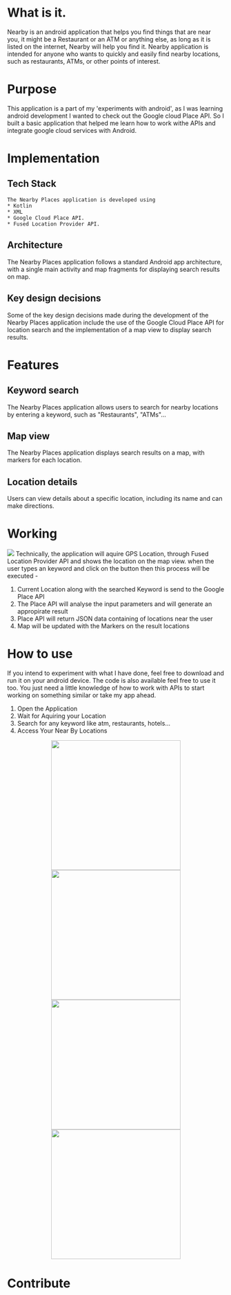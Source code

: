 # What is it. 
Nearby is an android application that helps you find things that are near you, it might be a Restaurant or an ATM or anything else, as long as it is listed on the internet, Nearby will help you find it. Nearby application is intended for anyone who wants to quickly and easily find nearby locations, such as restaurants, ATMs, or other points of interest.

# Purpose
This application is a part of my 'experiments with android', as I was learning android development I wanted to check out the Google cloud Place API. So I built a basic application that helped me learn how to work withe APIs and integrate google cloud services with Android. 

# Implementation
## Tech Stack
    The Nearby Places application is developed using
    * Kotlin
    * XML
    * Google Cloud Place API. 
    * Fused Location Provider API.  
## Architecture
The Nearby Places application follows a standard Android app architecture, with a single main activity and map fragments for displaying search results on map.
## Key design decisions
Some of the key design decisions made during the development of the Nearby Places application include the use of the Google Cloud Place API for location search and the implementation of a map view to display search results.

# Features
## Keyword search
The Nearby Places application allows users to search for nearby locations by entering a keyword, such as "Restaurants", "ATMs"...
## Map view
The Nearby Places application displays search results on a map, with markers for each location.
## Location details
Users can view details about a specific location, including its name and can make directions.
   
# Working
<img src="https://user-images.githubusercontent.com/59611699/205653115-07a34ed3-2fb8-4a11-80c7-fdfd54367474.png">
Technically, the application will aquire GPS Location, through Fused Location Provider API and shows the location on the map view. when the user types an keyword and click on the button then this process will be executed -

1. Current Location along with the searched Keyword is send to the Google Place API
2. The Place API will analyse the input parameters and will generate an appropirate result
3. Place API will return JSON data containing of locations near the user 
4. Map will be updated with the Markers on the result locations

# How to use
If you intend to experiment with what I have done, feel free to download and run it on your android device. The code is also available feel free to use it too. You just need a little knowledge of how to work with APIs to start working on something similar or take my app ahead. 

1. Open the Application
2. Wait for Aquiring your Location
3. Search for any keyword like atm, restaurants, hotels...
4. Access Your Near By Locations

<p float="left" align="center">

  <img src="https://user-images.githubusercontent.com/59611699/209367292-074457f5-340e-4c51-9eac-4f9a83bcfd3b.png" width="300" />
  <img src="https://user-images.githubusercontent.com/59611699/209367308-b0cd2ea0-2e5b-40dd-bd87-9242ee8a532d.png" width="300" />
  
  <br/>  
  
  <img src="https://user-images.githubusercontent.com/59611699/209367314-032a01fb-fa1c-40db-bf82-22133cd76869.png" width="300"  />
  <img src="https://user-images.githubusercontent.com/59611699/209367321-f2f0b406-0347-4c2f-a49c-b0601b70eecb.png" width="300"  />

</p>

# Contribute




